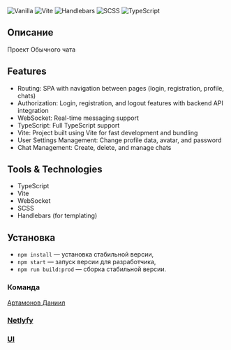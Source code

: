 ![Vanilla](https://img.shields.io/badge/Vanilla-000000?style=for-the-badge&logo=vanilla&logoColor=white)
![Vite](https://img.shields.io/badge/Vite-4B4B4B?style=for-the-badge&logo=vite&logoColor=646CFF)
![Handlebars](https://img.shields.io/badge/Handlebars.js-f0772b?style=for-the-badge&logo=handlebarsdotjs&logoColor=white)
![SCSS](https://img.shields.io/badge/SCSS-CC6633?style=for-the-badge&logo=scss&logoColor=white)
![TypeScript](https://img.shields.io/badge/TypeScript-3178C6?style=for-the-badge&logo=typescript&logoColor=white)

## Описание

Проект Обычного чата

## Features

- Routing: SPA with navigation between pages (login, registration, profile, chats)
- Authorization: Login, registration, and logout features with backend API integration
- WebSocket: Real-time messaging support
- TypeScript: Full TypeScript support
- Vite: Project built using Vite for fast development and bundling
- User Settings Management: Change profile data, avatar, and password
- Chat Management: Create, delete, and manage chats

## Tools & Technologies

- TypeScript
- Vite
- WebSocket
- SCSS
- Handlebars (for templating)

## Установка

- `npm install` — установка стабильной версии,
- `npm start` — запуск версии для разработчика,
- `npm run build:prod` — сборка стабильной версии.

### **Команда**

[Артамонов Даниил](https://github.com/shamemask)

### [**Netlyfy**](https://sprint-1--eclectic-empanada-c80e22.netlify.app/)

### [UI](./ui/README.md)
